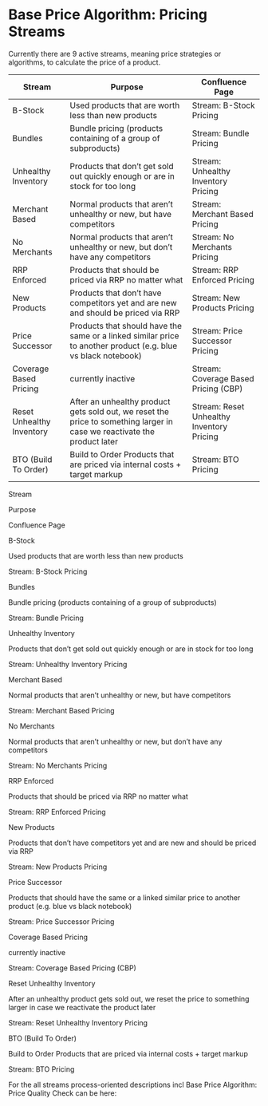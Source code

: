 # Base Price Algorithm: Pricing Streams

Currently there are 9 active streams, meaning price strategies or algorithms, to calculate the price of a product.

| Stream | Purpose | Confluence Page |
|---|---|---|
| B-Stock | Used products that are worth less than new products | Stream: B-Stock Pricing |
| Bundles | Bundle pricing (products containing of a group of subproducts) | Stream: Bundle Pricing |
| Unhealthy Inventory | Products that don’t get sold out quickly enough or are in stock for too long | Stream: Unhealthy Inventory Pricing |
| Merchant Based | Normal products that aren’t unhealthy or new, but have competitors | Stream: Merchant Based Pricing |
| No Merchants | Normal products that aren’t unhealthy or new, but don’t have any competitors | Stream: No Merchants Pricing |
| RRP Enforced | Products that should be priced via RRP no matter what | Stream: RRP Enforced Pricing |
| New Products | Products that don’t have competitors yet and are new and should be priced via RRP | Stream: New Products Pricing |
| Price Successor | Products that should have the same or a linked similar price to another product (e.g. blue vs black notebook) | Stream: Price Successor Pricing |
| Coverage Based Pricing | currently inactive | Stream: Coverage Based Pricing (CBP) |
| Reset Unhealthy Inventory | After an unhealthy product gets sold out, we reset the price to something larger in case we reactivate the product later | Stream: Reset Unhealthy Inventory Pricing |
| BTO (Build To Order) | Build to Order Products that are priced via internal costs + target markup | Stream: BTO Pricing |

Stream

Purpose

Confluence Page

B-Stock

Used products that are worth less than new products

Stream: B-Stock Pricing

Bundles

Bundle pricing (products containing of a group of subproducts)

Stream: Bundle Pricing

Unhealthy Inventory

Products that don’t get sold out quickly enough or are in stock for too long

Stream: Unhealthy Inventory Pricing

Merchant Based

Normal products that aren’t unhealthy or new, but have competitors

Stream: Merchant Based Pricing

No Merchants

Normal products that aren’t unhealthy or new, but don’t have any competitors

Stream: No Merchants Pricing

RRP Enforced

Products that should be priced via RRP no matter what

Stream: RRP Enforced Pricing

New Products

Products that don’t have competitors yet and are new and should be priced via RRP

Stream: New Products Pricing

Price Successor

Products that should have the same or a linked similar price to another product (e.g. blue vs black notebook)

Stream: Price Successor Pricing

Coverage Based Pricing

currently inactive

Stream: Coverage Based Pricing (CBP)

Reset Unhealthy Inventory

After an unhealthy product gets sold out, we reset the price to something larger in case we reactivate the product later

Stream: Reset Unhealthy Inventory Pricing

BTO (Build To Order)

Build to Order Products that are priced via internal costs + target markup

Stream: BTO Pricing

For the all streams process-oriented descriptions incl Base Price Algorithm: Price Quality Check can be here:

